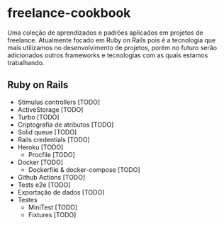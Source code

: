 # freelance-cookbook

Uma coleção de aprendizados e padrões aplicados em projetos de freelance. Atualmente focado em
Ruby on Rails pois é a tecnologia que mais utilizamos no desenvolvimento de projetos, porém
no futuro serão adicionados outros frameworks e tecnologias com as quais estamos trabalhando.

## Ruby on Rails

  - Stimulus controllers [TODO]
  - ActiveStorage [TODO]
  - Turbo [TODO]
  - Criptografia de atributos [TODO]
  - Solid queue [TODO]
  - Rails credentials [TODO]
  - Heroku [TODO]
    - Procfile [TODO]
  - Docker [TODO]
    - Dockerfile & docker-compose [TODO]
  - Github Actions [TODO]
  - Tests e2e [TODO]
  - Exportação de dados [TODO]
  - Testes
    - MiniTest [TODO]
    - Fixtures [TODO]

